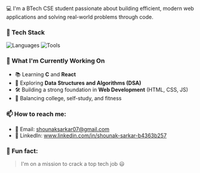 💻 I'm a BTech CSE student passionate about building efficient, modern web applications and solving real-world problems through code.

### 🧰 Tech Stack
![Languages](https://skillicons.dev/icons?i=html,css,js,c,python,react)
![Tools](https://skillicons.dev/icons?i=git,github,vscode)

### 🚀 What I'm Currently Working On
- 📚 Learning **C** and **React**
- 🧠 Exploring **Data Structures and Algorithms (DSA)**
- 🛠️ Building a strong foundation in **Web Development** (HTML, CSS, JS)
- 💪 Balancing college, self-study, and fitness

### 📫 How to reach me:
- 📧 Email: shounaksarkar07@gmail.com
- 💼 LinkedIn: www.linkedin.com/in/shounak-sarkar-b4363b257

### 🎯 Fun fact:
> I'm on a mission to crack a top tech job 😃

